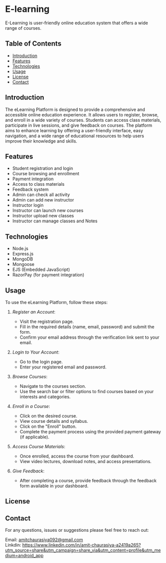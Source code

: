 # E-learning
E-Learning is user-friendly online education system that offers a wide range of courses. 

## Table of Contents
- [Introduction](#introduction)
- [Features](#features)
- [Technologies](#technologies)
- [Usage](#usage)
- [License](#license)
- [Contact](#contact)
  
## Introduction
The eLearning Platform is designed to provide a comprehensive and accessible online education experience. It allows users to register, browse, and enroll in a wide variety of courses. Students can access class materials, participate in live sessions, and give feedback on courses. The platform aims to enhance learning by offering a user-friendly interface, easy navigation, and a wide range of educational resources to help users improve their knowledge and skills.

## Features
- Student registration and login
- Course browsing and enrollment
- Payment integration
- Access to class materials
- Feedback system
- Admin can check all activity
- Admin can add new instructor
- Instructor login
- Instructor can launch new courses
- Instructor upload new classes
- Instructor can manage classes and Notes

## Technologies
- Node.js
- Express.js
- MongoDB
- Mongoose
- EJS (Embedded JavaScript)
- RazorPay (for payment integration)

## Usage
To use the eLearning Platform, follow these steps:

1. *Register an Account*:
   - Visit the registration page.
   - Fill in the required details (name, email, password) and submit the form.
   - Confirm your email address through the verification link sent to your email.

2. *Login to Your Account*:
   - Go to the login page.
   - Enter your registered email and password.

3. *Browse Courses*:
   - Navigate to the courses section.
   - Use the search bar or filter options to find courses based on your interests and categories.

4. *Enroll in a Course*:
   - Click on the desired course.
   - View course details and syllabus.
   - Click on the "Enroll" button.
   - Complete the payment process using the provided payment gateway (if applicable).

5. *Access Course Materials*:
   - Once enrolled, access the course from your dashboard.
   - View video lectures, download notes, and access presentations.

6. *Give Feedback*:
   - After completing a course, provide feedback through the feedback form available in your dashboard.

## License

## Contact
For any questions, issues or suggestions please feel free to reach out:

Email: amitchaurasiya092@gmail.com
<br>
Linkdin: https://www.linkedin.com/in/amit-chaurasiya-a2419a265?utm_source=share&utm_campaign=share_via&utm_content=profile&utm_medium=android_app

